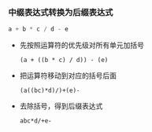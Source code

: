 ### 中缀表达式转换为后缀表达式

```swift
a + b * c / d - e
```

* 先按照运算符的优先级对所有单元加括号

  ```
  (a + ((b * c) / d)) - (e)
  ```

* 把运算符移动到对应的括号后面

  ```
  (a((bc)*d)/)+(e)-
  ```

* 去除括号，得到后缀表达式

  ```
  abc*d/+e-
  ```

  


